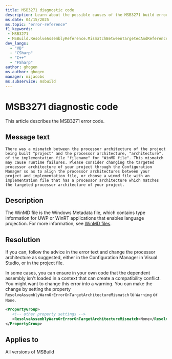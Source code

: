 ```yaml
---
title: MSB3271 diagnostic code
description: Learn about the possible causes of the MSB3271 build error and get troubleshooting tips.
ms.date: 04/15/2025
ms.topic: "error-reference"
f1_keywords:
 - MSB3271
 - MSBuild.ResolveAssemblyReference.MismatchBetweenTargetedAndReferencedArchOfImplementation
dev_langs:
  - "VB"
  - "CSharp"
  - "C++"
  - "FSharp"
author: ghogen
ms.author: ghogen
manager: mijacobs
ms.subservice: msbuild
---
```

# MSB3271 diagnostic code

<!-- :::ErrorDefinitionDescription::: -->
<!-- :::editable-content name="introDescription"::: -->
This article describes the MSB3271 error code.
<!-- :::editable-content-end::: -->

## Message text

`There was a mismatch between the processor architecture of the project being built "project" and the processor architecture, "architecture", of the implementation file "filename" for "WinMD file". This mismatch may cause runtime failures. Please consider changing the targeted processor architecture of your project through the Configuration Manager so as to align the processor architectures between your project and implementation file, or choose a winmd file with an implementation file that has a processor architecture which matches the targeted processor architecture of your project.`

<!-- :::editable-content name="postOutputDescription"::: -->
## Description

The WinMD file is the Windows Metadata file, which contains type information for UWP or WinRT applications that enables language projection. For more information, see [WinMD files](/uwp/winrt-cref/winmd-files).

## Resolution

If you can, follow the advice in the error text and change the processor architecture as suggested, either in the Configuration Manager in Visual Studio, or in the project file.

In some cases, you can ensure in your own code that the dependent assembly isn't loaded in a context that can create a compatibility conflict. You might want to change this error into a warning. You can make the change by setting the property `ResolveAssemblyWarnOrErrorOnTargetArchitectureMismatch` to `Warning` or `None`.

```xml
<PropertyGroup>
   <!-- other property settings -->
   <ResolveAssemblyWarnOrErrorOnTargetArchitectureMismatch>None</ResolveAssemblyWarnOrErrorOnTargetArchitectureMismatch>
</PropertyGroup>
```
<!-- :::editable-content-end::: -->
<!-- :::ErrorDefinitionDescription-end::: -->

## Applies to

All versions of MSBuild